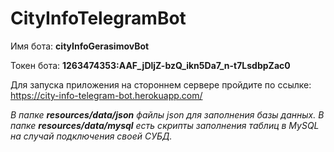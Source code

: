 # CityInfoTelegramBot

Имя бота: **cityInfoGerasimovBot**

Токен бота: **1263474353:AAF_jDljZ-bzQ_ikn5Da7_n-t7LsdbpZac0**

Для запуска приложения на стороннем сервере пройдите по ссылке:
https://city-info-telegram-bot.herokuapp.com/

*В папке **resources/data/json** файлы json для заполнения базы данных.*
*В папке **resources/data/mysql** есть скрипты заполнения таблиц в MySQL на случай подключения своей СУБД.*
